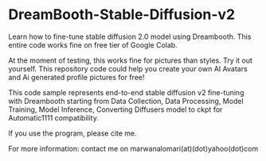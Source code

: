 # DreamBooth-Stable-Diffusion-v2

Learn how to fine-tune stable diffusion 2.0 model using Dreambooth. This entire code works fine on free tier of Google Colab.

At the moment of testing, this works fine for pictures than styles. Try it out yourself. This repository code could help you create your own AI Avatars and Ai generated profile pictures for free! 

This code sample represents end-to-end stable diffusion v2 fine-tuning with Dreambooth starting from Data Collection, Data Processing, Model Training, Model Inference, Converting Diffusers model to ckpt for Automatic1111 compatibility.

If you use the program, please cite me.

For more information: contact me on marwanalomari(at)(dot)yahoo(dot)com
